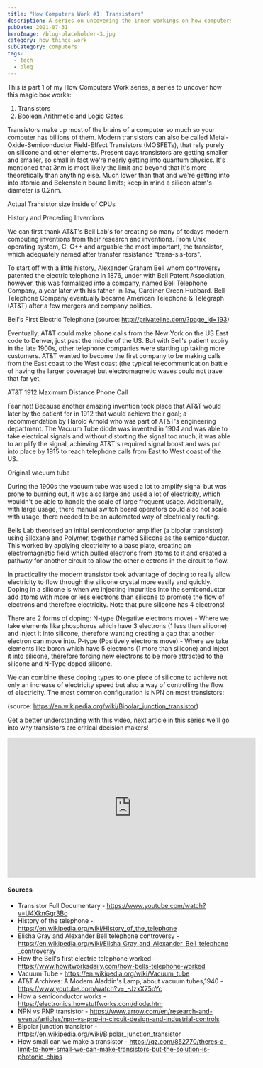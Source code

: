 ```yaml
---
title: "How Computers Work #1: Transistors"
description: A series on uncovering the inner workings on how computers work, bit by bit.
pubDate: 2021-07-31
heroImage: /blog-placeholder-3.jpg
category: how things work
subCategory: computers
tags:
  - tech
  - blog
---
```


This is part 1 of my How Computers Work series, a series to uncover how this magic box works:

1. Transistors
2. Boolean Arithmetic and Logic Gates

Transistors make up most of the brains of a computer so much so your computer has billions of them.  Modern transistors can also be called Metal-Oxide-Semiconductor Field-Effect Transistors (MOSFETs), that rely purely on silicone and other elements. Present days transistors are getting smaller and smaller, so small in fact we're nearly getting into quantum physics. It's mentioned that 3nm is most likely the limit and beyond that it's more theoretically than anything else. Much lower than that and we're getting into into atomic and Bekenstein bound limits; keep in mind a silicon atom's diameter is 0.2nm.

Actual Transistor size inside of CPUs

History and Preceding Inventions

We can first thank AT&T's Bell Lab's for creating so many of todays modern computing inventions from their research and inventions. From Unix operating system, C, C++ and arguable the most important, the transistor, which adequately named after transfer resistance "trans-sis-tors".

To start off with a little history, Alexander Graham Bell whom controversy patented the electric telephone in 1876, under with Bell Patent Association, however, this was formalized into a company, named Bell Telephone Company, a year later with his father-in-law, Gardiner Green Hubbard. Bell Telephone Company eventually became American Telephone & Telegraph (AT&T) after a few mergers and company politics.

Bell's First Electric Telephone (source: http://privateline.com/?page_id=193)

Eventually, AT&T could make phone calls from the New York on the US East code to Denver, just past the middle of the US. But with Bell's patient expiry in the late 1900s, other telephone companies were starting up taking more customers. AT&T wanted to become the first company to be making calls from the East coast to the West coast (the typical telecommunication battle of having the larger coverage) but electromagnetic waves could not travel that far yet.

AT&T 1912 Maximum Distance Phone Call

Fear not! Because another amazing invention took place that AT&T would later by the patient for in 1912 that would achieve their goal; a recommendation by Harold Arnold who was part of AT&T's engineering department. The Vacuum Tube diode was invented in 1904 and was able to take electrical signals and without distorting the signal too much, it was able to amplify the signal, achieving AT&T's required signal boost and was put into place by 1915 to reach telephone calls from East to West coast of the US.

Original vacuum tube 

During the 1900s the vacuum tube was used a lot to amplify signal but was prone to burning out, it was also large and used a lot of electricity, which wouldn't be able to handle the scale of large frequent usage. Additionally, with large usage, there manual switch board operators could also not scale with usage, there needed to be an automated way of electrically routing.

Bells Lab theorised an initial semiconductor amplifier (a bipolar transistor) using Siloxane and Polymer, together named Silicone as the semiconductor. This worked by applying electricity to a base plate, creating an electromagnetic field which pulled electrons from atoms to it and created a pathway for another circuit to allow the other electrons in the circuit to flow.

In practicality the modern transistor took advantage of doping to really allow electricity to flow through the silicone crystal more easily and quickly. Doping in a silicone is when we injecting impurities into the semiconductor add atoms with more or less electrons than silicone to promote the flow of electrons and therefore electricity. Note that pure silicone has 4 electrons!

There are 2 forms of doping:
N-type (Negative electrons move) - Where we take elements like phosphorus which have 3 electrons (1 less than silicone) and inject it into silicone, therefore wanting creating a gap that another electron can move into. 
P-type (Positively electrons move) - Where we take elements like boron which have 5 electrons (1 more than silicone) and inject it into silicone, therefore forcing new electrons to be more attracted to the silicone and N-Type doped silicone.

We can combine these doping types to one piece of silicone to achieve not only an increase of electricity speed but also a way of controlling the flow of electricity. The most common configuration is NPN on most transistors:

(source: https://en.wikipedia.org/wiki/Bipolar_junction_transistor)

Get a better understanding with this video, next article in this series we'll go into why transistors are critical decision  makers!

<iframe width="560" height="315" src="https://www.youtube-nocookie.com/embed/7ukDKVHnac4?si=m0hM3B_De8uUUCs8" title="YouTube video player" frameborder="0" allow="accelerometer; autoplay; clipboard-write; encrypted-media; gyroscope; picture-in-picture; web-share" referrerpolicy="strict-origin-when-cross-origin" allowfullscreen></iframe>


#### Sources

- Transistor Full Documentary - https://www.youtube.com/watch?v=U4XknGqr3Bo
- History of the telephone - https://en.wikipedia.org/wiki/History_of_the_telephone
- Elisha Gray and Alexander Bell telephone controversy - https://en.wikipedia.org/wiki/Elisha_Gray_and_Alexander_Bell_telephone_controversy
- How the Bell's first electric telephone worked - https://www.howitworksdaily.com/how-bells-telephone-worked
- Vacuum Tube - https://en.wikipedia.org/wiki/Vacuum_tube
- AT&T Archives: A Modern Aladdin's Lamp, about vacuum tubes,1940 - https://www.youtube.com/watch?v=_-JzxX75oYc
- How a semiconductor works - https://electronics.howstuffworks.com/diode.htm
- NPN vs PNP transistor - https://www.arrow.com/en/research-and-events/articles/npn-vs-pnp-in-circuit-design-and-industrial-controls
- Bipolar junction transistor - https://en.wikipedia.org/wiki/Bipolar_junction_transistor
- How small can we make a transistor - https://qz.com/852770/theres-a-limit-to-how-small-we-can-make-transistors-but-the-solution-is-photonic-chips
